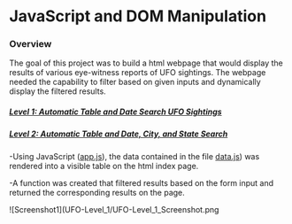 # JavaScript and DOM Manipulation

### Overview

The goal of this project was to build a html webpage that would display the results of various eye-witness reports of UFO sightings.  The webpage needed the capability to filter based on given inputs and dynamically display the filtered results.

##### [Level 1: Automatic Table and Date Search UFO Sightings](UFO-level_1/index.html)

##### [Level 2: Automatic Table and Date, City, and State Search](UFO-level_2/index.html)

-Using JavaScript ([app.js](UFO-level_1/static/js/app.js)), the data contained in the file [data.js](UFO-level_1/static/js/data.js)) was rendered into a visible table on the html index page.

-A function was created that filtered results based on the form input and returned the corresponding results on the page.

![Screenshot1](UFO-Level_1/UFO-Level_1_Screenshot.png
